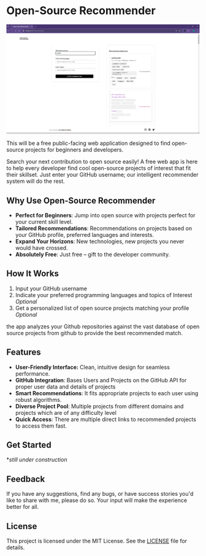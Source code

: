 # Open-Source Recommender

![application](public/application.png)

This will be a free public-facing web application designed to find open-source projects for beginners and developers.

Search your next contribution to open source easily! A free web app is here to help every developer find cool open-source projects of interest that fit their skillset. Just enter your GitHub username; our intelligent recommender system will do the rest.

## Why Use Open-Source Recommender

- **Perfect for Beginners**: Jump into open source with projects perfect for your current skill level.
- **Tailored Recommendations**: Recommendations on projects based on your GitHub profile, preferred languages and interests.
- **Expand Your Horizons**: New technologies, new projects you never would have crossed.
- **Absolutely Free**: Just free – gift to the developer community.

## How It Works

1. Input your GitHub username
2. Indicate your preferred programming languages and topics of Interest *Optional*
3. Get a personalized list of open source projects matching your profile *Optional*

the app analyzes your Github repositories against the vast database of open source projects from github to provide the best recommended match.

## Features

- **User-Friendly Interface:** Clean, intuitive design for seamless performance.
- **GitHub Integration**: Bases Users and Projects on the GitHub API for proper user data and details of projects
- **Smart Recommendations**: It fits appropriate projects to each user using robust algorithms.
- **Diverse Project Pool**: Multiple projects from different domains and projects which are of any difficulty level
- **Quick Access**: There are multiple direct links to recommended projects to access them fast.

## Get Started

**still under construction*

## Feedback

If you have any suggestions, find any bugs, or have success stories you'd like to share with me, please do so. Your input will make the experience better for all.

## License

This project is licensed under the MIT License. See the [LICENSE](LICENSE) file for details.
